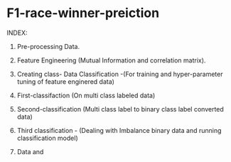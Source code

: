 # F1-race-winner-preiction
INDEX:

1. Pre-processing Data.
2. Feature Engineering (Mutual Information and correlation matrix).
3. Creating class- Data Classification -(For training and hyper-parameter tuning of feature enginered data)
4. First-classifaction  (On multi class labeled data)
5. Second-classification (Multi class label to binary class  label converted data)
6. Third classification - (Dealing with Imbalance binary data and running classification model)


1. Data and 
